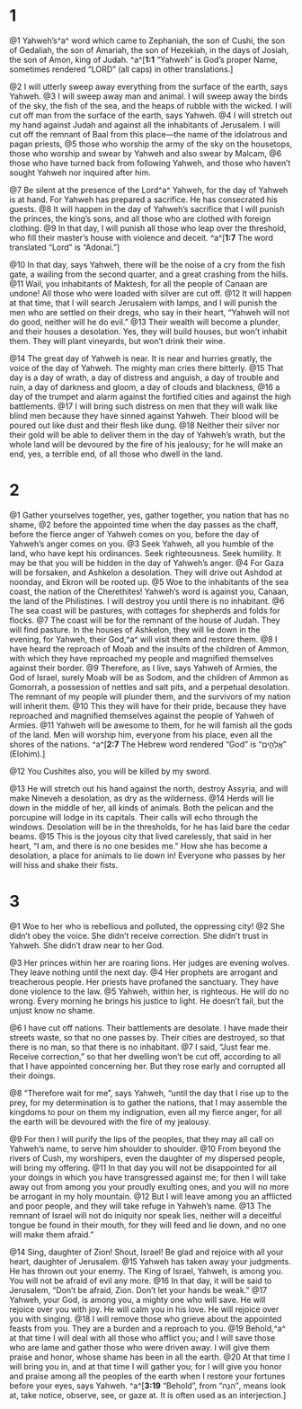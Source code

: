 # 1 
@1 Yahweh’s^a^ word which came to Zephaniah, the son of Cushi, the son of Gedaliah, the son of Amariah, the son of Hezekiah, in the days of Josiah, the son of Amon, king of Judah. 
^a^[**1:1** “Yahweh” is God’s proper Name, sometimes rendered “LORD” (all caps) in other translations.]

@2 I will utterly sweep away everything from the surface of the earth, says Yahweh. 
@3 I will sweep away man and animal. I will sweep away the birds of the sky, the fish of the sea, and the heaps of rubble with the wicked. I will cut off man from the surface of the earth, says Yahweh. 
@4 I will stretch out my hand against Judah and against all the inhabitants of Jerusalem. I will cut off the remnant of Baal from this place—the name of the idolatrous and pagan priests, 
@5 those who worship the army of the sky on the housetops, those who worship and swear by Yahweh and also swear by Malcam, 
@6 those who have turned back from following Yahweh, and those who haven’t sought Yahweh nor inquired after him. 

@7 Be silent at the presence of the Lord^a^ Yahweh, for the day of Yahweh is at hand. For Yahweh has prepared a sacrifice. He has consecrated his guests. 
@8 It will happen in the day of Yahweh’s sacrifice that I will punish the princes, the king’s sons, and all those who are clothed with foreign clothing. 
@9 In that day, I will punish all those who leap over the threshold, who fill their master’s house with violence and deceit. 
^a^[**1:7** The word translated “Lord” is “Adonai.”]

@10 In that day, says Yahweh, there will be the noise of a cry from the fish gate, a wailing from the second quarter, and a great crashing from the hills. 
@11 Wail, you inhabitants of Maktesh, for all the people of Canaan are undone! All those who were loaded with silver are cut off. 
@12 It will happen at that time, that I will search Jerusalem with lamps, and I will punish the men who are settled on their dregs, who say in their heart, “Yahweh will not do good, neither will he do evil.” 
@13 Their wealth will become a plunder, and their houses a desolation. Yes, they will build houses, but won’t inhabit them. They will plant vineyards, but won’t drink their wine. 

@14 The great day of Yahweh is near. It is near and hurries greatly, the voice of the day of Yahweh. The mighty man cries there bitterly. 
@15 That day is a day of wrath, a day of distress and anguish, a day of trouble and ruin, a day of darkness and gloom, a day of clouds and blackness, 
@16 a day of the trumpet and alarm against the fortified cities and against the high battlements. 
@17 I will bring such distress on men that they will walk like blind men because they have sinned against Yahweh. Their blood will be poured out like dust and their flesh like dung. 
@18 Neither their silver nor their gold will be able to deliver them in the day of Yahweh’s wrath, but the whole land will be devoured by the fire of his jealousy; for he will make an end, yes, a terrible end, of all those who dwell in the land. 

# 2 
@1 Gather yourselves together, yes, gather together, you nation that has no shame, 
@2 before the appointed time when the day passes as the chaff, before the fierce anger of Yahweh comes on you, before the day of Yahweh’s anger comes on you. 
@3 Seek Yahweh, all you humble of the land, who have kept his ordinances. Seek righteousness. Seek humility. It may be that you will be hidden in the day of Yahweh’s anger. 
@4 For Gaza will be forsaken, and Ashkelon a desolation. They will drive out Ashdod at noonday, and Ekron will be rooted up. 
@5 Woe to the inhabitants of the sea coast, the nation of the Cherethites! Yahweh’s word is against you, Canaan, the land of the Philistines. I will destroy you until there is no inhabitant. 
@6 The sea coast will be pastures, with cottages for shepherds and folds for flocks. 
@7 The coast will be for the remnant of the house of Judah. They will find pasture. In the houses of Ashkelon, they will lie down in the evening, for Yahweh, their God,^a^ will visit them and restore them. 
@8 I have heard the reproach of Moab and the insults of the children of Ammon, with which they have reproached my people and magnified themselves against their border. 
@9 Therefore, as I live, says Yahweh of Armies, the God of Israel, surely Moab will be as Sodom, and the children of Ammon as Gomorrah, a possession of nettles and salt pits, and a perpetual desolation. The remnant of my people will plunder them, and the survivors of my nation will inherit them. 
@10 This they will have for their pride, because they have reproached and magnified themselves against the people of Yahweh of Armies. 
@11 Yahweh will be awesome to them, for he will famish all the gods of the land. Men will worship him, everyone from his place, even all the shores of the nations. 
^a^[**2:7** The Hebrew word rendered “God” is “אֱלֹהִ֑ים” (Elohim).]

@12 You Cushites also, you will be killed by my sword. 

@13 He will stretch out his hand against the north, destroy Assyria, and will make Nineveh a desolation, as dry as the wilderness. 
@14 Herds will lie down in the middle of her, all kinds of animals. Both the pelican and the porcupine will lodge in its capitals. Their calls will echo through the windows. Desolation will be in the thresholds, for he has laid bare the cedar beams. 
@15 This is the joyous city that lived carelessly, that said in her heart, “I am, and there is no one besides me.” How she has become a desolation, a place for animals to lie down in! Everyone who passes by her will hiss and shake their fists. 

# 3 
@1 Woe to her who is rebellious and polluted, the oppressing city! 
@2 She didn’t obey the voice. She didn’t receive correction. She didn’t trust in Yahweh. She didn’t draw near to her God. 

@3 Her princes within her are roaring lions. Her judges are evening wolves. They leave nothing until the next day. 
@4 Her prophets are arrogant and treacherous people. Her priests have profaned the sanctuary. They have done violence to the law. 
@5 Yahweh, within her, is righteous. He will do no wrong. Every morning he brings his justice to light. He doesn’t fail, but the unjust know no shame. 

@6 I have cut off nations. Their battlements are desolate. I have made their streets waste, so that no one passes by. Their cities are destroyed, so that there is no man, so that there is no inhabitant. 
@7 I said, “Just fear me. Receive correction,” so that her dwelling won’t be cut off, according to all that I have appointed concerning her. But they rose early and corrupted all their doings. 

@8 “Therefore wait for me”, says Yahweh, “until the day that I rise up to the prey, for my determination is to gather the nations, that I may assemble the kingdoms to pour on them my indignation, even all my fierce anger, for all the earth will be devoured with the fire of my jealousy. 

@9 For then I will purify the lips of the peoples, that they may all call on Yahweh’s name, to serve him shoulder to shoulder. 
@10 From beyond the rivers of Cush, my worshipers, even the daughter of my dispersed people, will bring my offering. 
@11 In that day you will not be disappointed for all your doings in which you have transgressed against me; for then I will take away out from among you your proudly exulting ones, and you will no more be arrogant in my holy mountain. 
@12 But I will leave among you an afflicted and poor people, and they will take refuge in Yahweh’s name. 
@13 The remnant of Israel will not do iniquity nor speak lies, neither will a deceitful tongue be found in their mouth, for they will feed and lie down, and no one will make them afraid.” 

@14 Sing, daughter of Zion! Shout, Israel! Be glad and rejoice with all your heart, daughter of Jerusalem. 
@15 Yahweh has taken away your judgments. He has thrown out your enemy. The King of Israel, Yahweh, is among you. You will not be afraid of evil any more. 
@16 In that day, it will be said to Jerusalem, “Don’t be afraid, Zion. Don’t let your hands be weak.” 
@17 Yahweh, your God, is among you, a mighty one who will save. He will rejoice over you with joy. He will calm you in his love. He will rejoice over you with singing. 
@18 I will remove those who grieve about the appointed feasts from you. They are a burden and a reproach to you. 
@19 Behold,^a^ at that time I will deal with all those who afflict you; and I will save those who are lame and gather those who were driven away. I will give them praise and honor, whose shame has been in all the earth. 
@20 At that time I will bring you in, and at that time I will gather you; for I will give you honor and praise among all the peoples of the earth when I restore your fortunes before your eyes, says Yahweh. 
^a^[**3:19** “Behold”, from “הִנֵּה”, means look at, take notice, observe, see, or gaze at. It is often used as an interjection.]